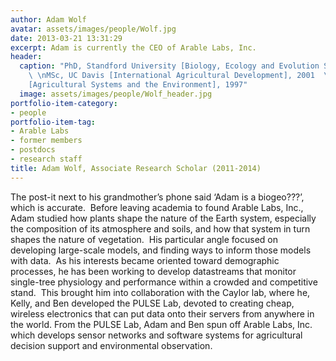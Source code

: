 ```yaml
---
author: Adam Wolf
avatar: assets/images/people/Wolf.jpg
date: 2013-03-21 13:31:29
excerpt: Adam is currently the CEO of Arable Labs, Inc.
header:
  caption: "PhD, Standford University [Biology, Ecology and Evolution Section], 2010
    \ \nMSc, UC Davis [International Agricultural Development], 2001  \nBSc, UC Davis
    [Agricultural Systems and the Environment], 1997"
  image: assets/images/people/Wolf_header.jpg
portfolio-item-category:
- people
portfolio-item-tag:
- Arable Labs
- former members
- postdocs
- research staff
title: Adam Wolf, Associate Research Scholar (2011-2014)
---
```


The post-it next to his grandmother’s phone said ‘Adam is a biogeo???’, which is accurate.  Before leaving academia to found Arable Labs, Inc., Adam studied how plants shape the nature of the Earth system, especially the composition of its atmosphere and soils, and how that system in turn shapes the nature of vegetation.  His particular angle focused on developing large-scale models, and finding ways to inform those models with data.  As his interests became oriented toward demographic processes, he has been working to develop datastreams that monitor single-tree physiology and performance within a crowded and competitive stand.  This brought him into collaboration with the Caylor lab, where he, Kelly, and Ben developed the PULSE Lab, devoted to creating cheap, wireless electronics that can put data onto their servers from anywhere in the world. From the PULSE Lab, Adam and Ben spun off Arable Labs, Inc. which develops sensor networks and software systems for agricultural decision support and environmental observation.